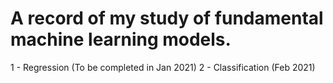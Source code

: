 # A record of my study of fundamental machine learning models.
1 - Regression (To be completed in Jan 2021)
2 - Classification (Feb 2021)
